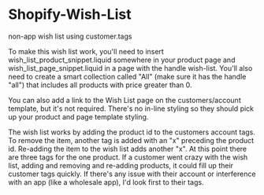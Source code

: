 Shopify-Wish-List
=================

non-app wish list using customer.tags

To make this wish list work, you'll need to insert wish_list_product_snippet.liquid somewhere in your product page 
and wish_list_page_snippet.liquid in a page with the handle wish-list. You'll also need to create a smart collection 
called "All" (make sure it has the handle "all") that includes all products with price greater than 0.

You can also add a link to the Wish List page on the customers/account template, but it's not required. There's no 
in-line styling so they should pick up your product and page template styling.

The wish list works by adding the product id to the customers account tags. To remove the item, another tag is added 
with an "x" preceding the product id. Re-adding the item to the wish list adds another "x". At this point there are 
three tags for the one product. If a customer went crazy with the wish list, adding and removing and re-adding 
products, it could fill up their customer tags quickly. If there's any issue with their account or interference 
with an app (like a wholesale app), I'd look first to their tags.
